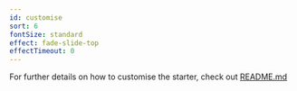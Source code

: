 ```yaml
---
id: customise
sort: 6
fontSize: standard
effect: fade-slide-top
effectTimeout: 0
---
```


For further details on how to customise the starter, check out [README.md](https://github.com/jakeFromm/gatsby-starter-grayscale-promo/blob/master/README.md)
